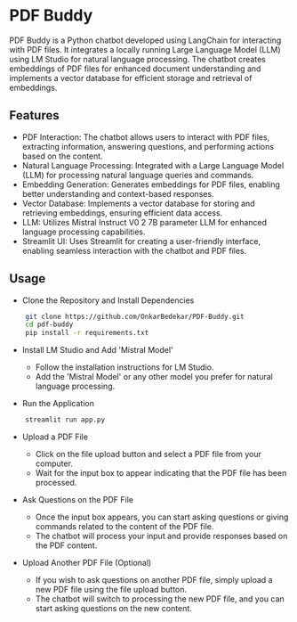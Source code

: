 # PDF Buddy

PDF Buddy is a Python chatbot developed using LangChain for interacting with PDF files. It integrates a locally running Large Language Model (LLM) using LM Studio for natural language processing. The chatbot creates embeddings of PDF files for enhanced document understanding and implements a vector database for efficient storage and retrieval of embeddings.


## Features

- PDF Interaction: The chatbot allows users to interact with PDF files, extracting information, answering questions, and performing actions based on the content.
- Natural Language Processing: Integrated with a Large Language Model (LLM) for processing natural language queries and commands.
- Embedding Generation: Generates embeddings for PDF files, enabling better understanding and context-based responses.
- Vector Database: Implements a vector database for storing and retrieving embeddings, ensuring efficient data access.
- LLM: Utilizes Mistral Instruct V0 2 7B parameter LLM for enhanced language processing capabilities.
- Streamlit UI: Uses Streamlit for creating a user-friendly interface, enabling seamless interaction with the chatbot and PDF files.

## Usage

- Clone the Repository and Install Dependencies
```bash
    git clone https://github.com/OnkarBedekar/PDF-Buddy.git
    cd pdf-buddy
    pip install -r requirements.txt
```

- Install LM Studio and Add 'Mistral Model'
    - Follow the installation instructions for LM Studio.
    - Add the 'Mistral Model' or any other model you prefer for natural language processing.

- Run the Application
```bash
    streamlit run app.py
```

- Upload a PDF File
    - Click on the file upload button and select a PDF file from your computer.
    - Wait for the input box to appear indicating that the PDF file has been processed.

- Ask Questions on the PDF File
    - Once the input box appears, you can start asking questions or giving commands related to the content of the PDF file.
    - The chatbot will process your input and provide responses based on the PDF content.

- Upload Another PDF File (Optional)
    - If you wish to ask questions on another PDF file, simply upload a new PDF file using the file upload button.
    - The chatbot will switch to processing the new PDF file, and you can start asking questions on the new content.
